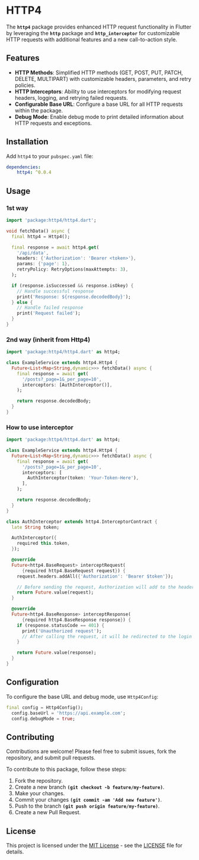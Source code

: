 # HTTP4

The **`http4`** package provides enhanced HTTP request functionality in Flutter by leveraging the **`http`** package and **`http_interceptor`** for customizable HTTP requests with additional features and a new call-to-action style.



## Features
- **HTTP Methods**: Simplified HTTP methods (GET, POST, PUT, PATCH, DELETE, MULTIPART) with customizable headers, parameters, and retry policies.
- **HTTP Interceptors**: Ability to use interceptors for modifying request headers, logging, and retrying failed requests.
- **Configurable Base URL**: Configure a base URL for all HTTP requests within the package.
- **Debug Mode**: Enable debug mode to print detailed information about HTTP requests and exceptions.


## Installation
Add `http4` to your `pubspec.yaml` file:
```yaml
dependencies:
    http4: ^0.0.4
```


## Usage

### 1st way
```dart
import 'package:http4/http4.dart';

void fetchData() async {
  final http4 = Http4();

  final response = await http4.get(
    '/api/data',
    headers: {'Authorization': 'Bearer <token>'},
    params: {'page': 1},
    retryPolicy: RetryOptions(maxAttempts: 3),
  );

  if (response.isSuccessed && response.isOkey) {
    // Handle successful response
    print('Response: ${response.decodedBody}');
  } else {
    // Handle failed response
    print('Request failed');
  }
}

```

### 2nd way (inherit from Http4)
```dart
import 'package:http4/http4.dart' as http4;

class ExampleService extends http4.Http4 {
  Future<List<Map<String,dynamic>>> fetchData() async {
    final response = await get(
      '/posts?_page=1&_per_page=10',
      interceptors: [AuthInterceptor()],
    );

    return response.decodedBody;
  }
}
```

### How to use interceptor
```dart
import 'package:http4/http4.dart' as http4;

class ExampleService extends http4.Http4 {
  Future<List<Map<String,dynamic>>> fetchData() async {
    final response = await get(
      '/posts?_page=1&_per_page=10',
      interceptors: [
        AuthInterceptor(token: 'Your-Token-Here'),
      ],
    );

    return response.decodedBody;
  }
}

class AuthInterceptor extends http4.InterceptorContract {
  late String token;

  AuthInterceptor({
    required this.token,
  });

  @override
  Future<http4.BaseRequest> interceptRequest(
      {required http4.BaseRequest request}) {
    request.headers.addAll({'Authorization': 'Bearer $token'});

    // Before sending the request, Authorization will add to the headers
    return Future.value(request);
  }

  @override
  Future<http4.BaseResponse> interceptResponse(
      {required http4.BaseResponse response}) {
    if (response.statusCode == 401) {
      print('Unauthorized request');
      // After calling the request, it will be redirected to the login page
    }

    return Future.value(response);
  }
}
```

## Configuration
To configure the base URL and debug mode, use `Http4Config`:

```dart
final config = Http4Config();
  config.baseUrl = 'https://api.example.com';
  config.debugMode = true;
```


## Contributing
Contributions are welcome! Please feel free to submit issues, fork the repository, and submit pull requests.

To contribute to this package, follow these steps:

1. Fork the repository.
2. Create a new branch **`(git checkout -b feature/my-feature)`**.
3. Make your changes.
4. Commit your changes **`(git commit -am 'Add new feature')`**.
5. Push to the branch **`(git push origin feature/my-feature)`**.
6. Create a new Pull Request.



## License

This project is licensed under the [MIT License](https://opensource.org/licenses/MIT) - see the [LICENSE](LICENSE) file for details.


